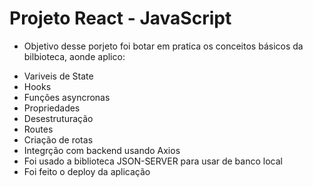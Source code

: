 # Projeto React - JavaScript

- Objetivo desse porjeto foi botar em pratica os conceitos básicos da bilbioteca, aonde aplico:
* Variveis de State
* Hooks
* Funções asyncronas
* Propriedades
* Desestruturação
* Routes
* Criação de rotas
* Integrção com backend usando Axios
* Foi usado a biblioteca JSON-SERVER para usar de banco local
* Foi feito o deploy da aplicação
